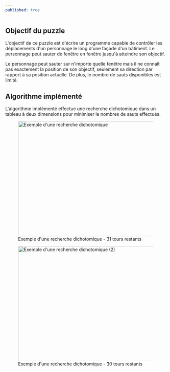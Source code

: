 ```yaml
---
published: true
---
```


## Objectif du puzzle
L'objectif de ce puzzle est d'écrire un programme capable de contrôler les déplacements d'un personnage le long d'une façade d'un bâtiment. Le personnage peut sauter de fenêtre en fenêtre jusqu'à atteindre son objectif.

Le personnage peut sauter sur n'importe quelle fenêtre mais il ne connaît pas exactement la position de son objectif, seulement sa direction par rapport à sa position actuelle. De plus, le nombre de sauts disponibles est limité. 

## Algorithme implémenté
L'algorithme implémenté effectue une recherche dichotomique dans un tableau à deux dimensions pour minimiser le nombres de sauts effectués.

<div class="is-flex is-justify-content-center">
<figure>
  <img src="/content/puzzles/shadowsoftheknight1_1.png" 
       alt="Exemple d'une recherche dichotomique" width="638" height="359">
    <figcaption>Exemple d'une recherche dichotomique - 31 tours restants</figcaption>
</figure>
</div>

<div class="is-flex is-justify-content-center">
<figure>
  <img src="/content/puzzles/shadowsoftheknight1_2.png" 
       alt="Exemple d'une recherche dichotomique (2)" width="638" height="359">
    <figcaption>Exemple d'une recherche dichotomique - 30 tours restants</figcaption>
</figure>
</div>
